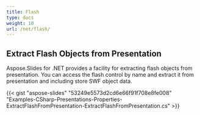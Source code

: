 ```yaml
---
title: Flash
type: docs
weight: 10
url: /net/flash/
---
```


## **Extract Flash Objects from Presentation**
Aspose.Slides for .NET provides a facility for extracting flash objects from presentation. You can access the flash control by name and extract it from presentation and including store SWF object data.

{{< gist "aspose-slides" "53249e5573d2cd6e66f91f708e8fe008" "Examples-CSharp-Presentations-Properties-ExtractFlashFromPresentation-ExtractFlashFromPresentation.cs" >}}
